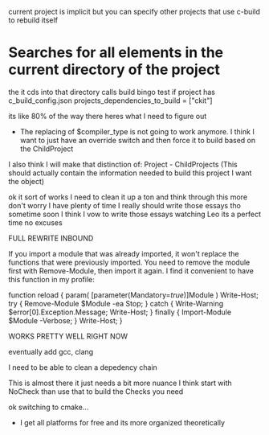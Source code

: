 current project is implicit but you can specify other projects that use c-build to rebuild itself

# Searches for all elements in the current directory of the project
the it cds into that directory calls build bingo
test if project has c_build_config.json
projects_dependencies_to_build = ["ckit"]

its like 80% of the way there heres what I need to figure out
- The replacing of $compiler_type is not going to work anymore. I think I want to just have an override switch and then force it to build
based on the ChildProject

I also think I will make that distinction of:
    Project 
    - ChildProjects (This should actually contain the information needed to build this project I want the object)

ok it sort of works I need to clean it up a ton and think through this more don't worry I have plenty of time
I really should write those essays tho sometime soon I think I vow to write those essays watching Leo its a perfect time no excuses


FULL REWRITE INBOUND

If you import a module that was already imported, it won't replace the functions that were previously imported. You need to remove the module first with Remove-Module, then import it again. I find it convenient to have this function in my profile:

function reload {
  param(
    [parameter(Mandatory=$true)]$Module
  )
  Write-Host;
  try {
    Remove-Module $Module -ea Stop;
  } catch {
    Write-Warning $error[0].Exception.Message;
    Write-Host;
  } finally {
    Import-Module $Module -Verbose;
  }
  Write-Host;
}

WORKS PRETTY WELL RIGHT NOW

eventually add gcc, clang

I need to be able to clean a depedency chain

This is almost there it just needs a bit more nuance I think start with NoCheck than use that to build the Checks you need


ok switching to cmake...
  - I get all platforms for free and its more organized theoretically